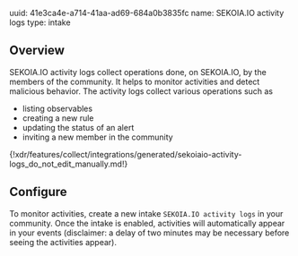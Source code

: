 uuid: 41e3ca4e-a714-41aa-ad69-684a0b3835fc
name: SEKOIA.IO activity logs
type: intake

## Overview
SEKOIA.IO activity logs collect operations done, on SEKOIA.IO, by the members of the community. It helps to monitor activities and detect malicious behavior. The activity logs collect various operations such as
- listing observables
- creating a new rule
- updating the status of an alert
- inviting a new member in the community

{!xdr/features/collect/integrations/generated/sekoiaio-activity-logs_do_not_edit_manually.md!}

## Configure

To monitor activities, create a new intake `SEKOIA.IO activity logs` in your community. Once the intake is enabled, activities will automatically appear in your events (disclaimer: a delay of two minutes may be necessary before seeing the activities appear).
